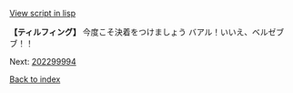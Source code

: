 [View script in lisp](../scripts/202299993.txt)

**【ティルフィング】**
今度こそ決着をつけましょう
バアル！いいえ、ベルゼブブ！！

Next: [202299994](202299994.md)

[Back to index](index.md)
